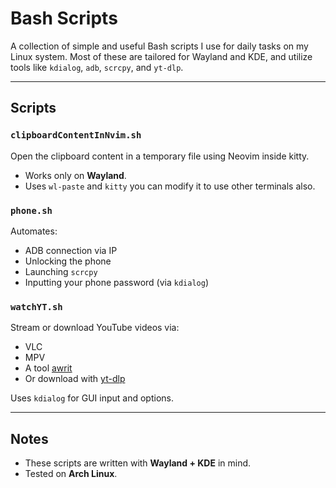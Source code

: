 # Bash Scripts

A collection of simple and useful Bash scripts I use for daily tasks on my Linux system. Most of these are tailored for Wayland and KDE, and utilize tools like `kdialog`, `adb`, `scrcpy`, and `yt-dlp`.

---

## Scripts


### `clipboardContentInNvim.sh`
Open the clipboard content in a temporary file using Neovim inside kitty.
- Works only on **Wayland**.
- Uses `wl-paste` and `kitty` you can modify it to use other terminals also.

### `phone.sh`
Automates:
- ADB connection via IP
- Unlocking the phone
- Launching `scrcpy`
- Inputting your phone password (via `kdialog`)

### `watchYT.sh`
Stream or download YouTube videos via:
- VLC
- MPV
- A tool [awrit](https://github.com/chase/awrit)
- Or download with [yt-dlp](https://github.com/yt-dlp/yt-dlp)

Uses `kdialog` for GUI input and options.

---


## Notes
- These scripts are written with **Wayland + KDE** in mind.
- Tested on **Arch Linux**.


